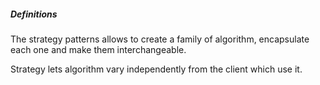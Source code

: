 ##### Definitions

The strategy patterns allows to create a family of algorithm, encapsulate each one and make them interchangeable.

Strategy lets algorithm vary independently from the client which use it.


